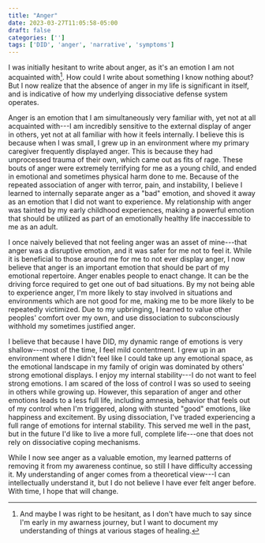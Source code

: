 ```yaml
---
title: "Anger"
date: 2023-03-27T11:05:58-05:00
draft: false
categories: ['']
tags: ['DID', 'anger', 'narrative', 'symptoms']
---
```


I was initially hesitant to write about anger, as it's an emotion I am not acquainted with[^1].
How could I write about something I know nothing about? 
But I now realize that the absence of anger in my life is significant in itself, and is indicative of how my underlying dissociative defense system operates.

Anger is an emotion that I am simultaneously very familiar with, yet not at all acquainted with---I am incredibly sensitive to the external display of anger in others, yet not at all familiar with how it feels internally. 
I believe this is because when I was small, I grew up in an environment where my primary caregiver frequently displayed anger. 
This is because they had unprocessed trauma of their own, which came out as fits of rage. 
These bouts of anger were extremely terrifying for me as a young child, and ended in emotional and sometimes physical harm done to me. 
Because of the repeated association of anger with terror, pain, and instability, I believe I learned to internally separate anger as a "bad" emotion, and shoved it away as an emotion that I did not want to experience. 
My relationship with anger was tainted by my early childhood experiences, making a powerful emotion that should be utilized as part of an emotionally healthy life inaccessible to me as an adult.

[^1]:And maybe I was right to be hesitant, as I don't have much to say since I'm early in my awarness journey, but I want to document my understanding of things at various stages of healing.


I once naively believed that not feeling anger was an asset of mine---that anger was a disruptive emotion, and it was safer for me not to feel it. While it is beneficial to those around me for me to not ever display anger, I now believe that anger is an important emotion that should be part of my emotional repertoire.
Anger enables people to enact change. It can be the driving force required to get one out of bad situations. By my not being able to experience anger, I'm more likely to stay involved in situations and environments which are not good for me, making me to be more likely to be repeatedly victimized. Due to my upbringing, I learned to value other peoples' comfort over my own, and use dissociation to subconsciously withhold my sometimes justified anger. 

I believe that because I have DID, my dynamic range of emotions is very shallow---most of the time, I feel mild contentment. I grew up in an environment where I didn't feel like I could take up any emotional space, as the emotional landscape in my family of origin was dominated by others' strong emotional displays. I enjoy my internal stability---I do not want to feel strong emotions. I am scared of the loss of control I was so used to seeing in others while growing up. 
However, this separation of anger and other emotions leads to a less full life, including amnesia, behavior that feels out of my control when I'm triggered, along with stunted "good" emotions, like happiness and excitement. By using dissociation, I've traded experiencing a full range of emotions for internal stability. This served me well in the past, but in the future I'd like to live a more full, complete life---one that does not rely on dissociative coping mechanisms.

While I now see anger as a valuable emotion, my learned patterns of removing it from my awareness continue, so still I have difficulty accessing it. 
My understanding of anger comes from a theoretical view---I can intellectually understand it, but I do not believe I have ever felt anger before. With time, I hope that will change.

<!--
Anger is an emotion I learned to dissociate away from a very young age. 



Because of this, I learned to associate anger with terror and instability, and internally decided that anger was an emotion I did not want to experience.






I do not believe I have ever experienced anger before.

 Like anxiety, anger is an emotion I have dissociated away. However, unlike anxiety, which I do experience, I do not believe I have ever experienced true anger before.


Anger is an emotion I am not acquainted with. 

My mom tells me she's only seen me angry twice in my life---both involved her doing things to my cat without getting permission. In these cases, I'm sure I was acting to protect my cat, but I do not fully remember either incident. It would be too destabilizing for me to realize that 

I have been trained to be very sensitive to the signs of anger in others---


I am very familiar with anger as expressed by others. 



My understanding of anger comes from a theoretical view---I can intellectually understand it, but I do not believe I have ever felt anger before. 

I have a rudimentary understanding of anger. 


I understand why anger is important
It can be the driving force one needs to fight against harm or injustice done to them.

change one's situation

Anger is a powerful emotion. It can help one to enact change in their life, 
The absense of anger in my life 

Rather than feeling angry about something

I do not feel anger, because it was modeled to me as an unstable 

My mother could not control her anger. It was an emotion she turned to frequently, and her emotions 

I am very unfamiliar with anger

I do not believe I have ever felt anger before. I believe this is common 
It may be hypocritical for me to write a post on an emotion that I am so unfamiliar with. 


My dynamic range of emotions is very shallow---most of the time, I feel mild contentment. 
I grew up in an environment where I didn't feel like I could take up any emotional space, as the emotional landscape in my family of origin was dominated by others' strong emotional displays. 

I enjoy my internal stability---I do not want to feel strong emotions. I am scared of the loss of control I was so used to seeing while growing up. 

those around me dominated the emotional landscape. 
I do not have much experience with strong emotions, 


I have never experienced strong emotions
-->
